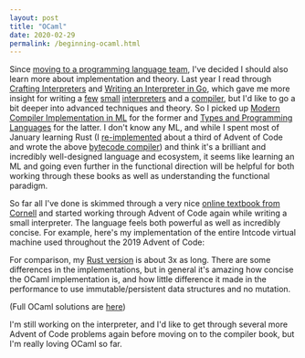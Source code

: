 ```yaml
---
layout: post
title: "OCaml"
date: 2020-02-29
permalink: /beginning-ocaml.html
---
```


Since [moving to a programming language team](/pivot-2020.html), I've
decided I should also learn more about implementation and theory. Last year I
read through [Crafting Interpreters](https://www.craftinginterpreters.com/)
and [Writing an Interpreter in Go](https://interpreterbook.com/), which gave
me more insight for writing a [few](https://github.com/dhconnelly/adso-js)
[small](https://github.com/dhconnelly/yalig)
[interpreters](https://github.com/dhconnelly/lox) and a
[compiler](https://github.com/dhconnelly/crab), but I'd like to go a bit
deeper into advanced techniques and theory. So I picked up [Modern Compiler
Implementation in ML](https://www.cs.princeton.edu/~appel/modern/ml/) for the
former and [Types and Programming
Languages](https://www.cis.upenn.edu/~bcpierce/tapl/) for the latter. I
don't know any ML, and while I spent most of January learning Rust (I
[re-implemented](https://github.com/dhconnelly/advent-of-code-2019/tree/master/rs)
about a third of Advent of Code and wrote the above [bytecode
compiler](https://github.com/dhconnelly/crab)) and think it's a brilliant and
incredibly well-designed language and ecosystem, it seems like learning an ML
and going even further in the functional direction will be helpful for both
working through these books as well as understanding the functional paradigm.

So far all I've done is skimmed through a very nice [online textbook from
Cornell](https://www.cs.cornell.edu/courses/cs3110/2020sp/textbook/) and
started working through Advent of Code again while writing a small
interpreter. The language feels both powerful as well as incredibly
concise. For example, here's my implementation of the entire Intcode virtual
machine used throughout the 2019 Advent of Code:

<script
src="https://gist.github.com/dhconnelly/4c107d0190bc8df62cf4a9693944214f.js"></script>

For comparison, my [Rust
version](https://github.com/dhconnelly/advent-of-code-2019/blob/master/rs/intcode/src/lib.rs)
is about 3x as long. There are some differences in the implementations, but in
general it's amazing how concise the OCaml implementation is, and how little
difference it made in the performance to use immutable/persistent data
structures and no mutation.

(Full OCaml solutions are
[here](https://github.com/dhconnelly/advent-of-code-2019/tree/master/ocaml))

I'm still working on the interpreter, and I'd like to get through several
more Advent of Code problems again before moving on to the compiler book,
but I'm really loving OCaml so far.
